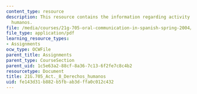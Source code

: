 ```yaml
---
content_type: resource
description: This resource contains the information regarding activity 8 derechos
  humanos.
file: /media/courses/21g-705-oral-communication-in-spanish-spring-2004/fe143d31b882b5fbab3dffa0c012c432_MIT21G_705S04_act8der_hum.pdf
file_type: application/pdf
learning_resource_types:
- Assignments
ocw_type: OCWFile
parent_title: Assignments
parent_type: CourseSection
parent_uid: 1c5e63a2-88cf-8a36-7c13-6f2fe7c8c4b2
resourcetype: Document
title: 21G.705_Act._8_Derechos_humanos
uid: fe143d31-b882-b5fb-ab3d-ffa0c012c432
---
```

